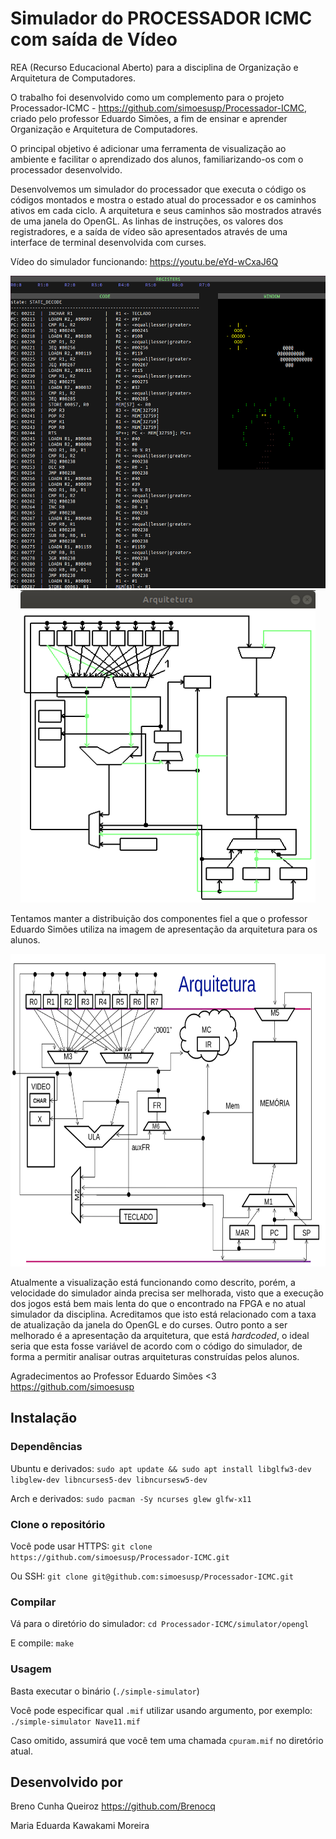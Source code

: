 # Simulador do PROCESSADOR ICMC com saída de Vídeo
REA (Recurso Educacional Aberto) para a disciplina de Organização e Arquitetura de Computadores.

O trabalho foi desenvolvido como um complemento para o projeto Processador-ICMC - https://github.com/simoesusp/Processador-ICMC, criado pelo professor Eduardo Simões, a fim de ensinar e aprender Organização e Arquitetura de Computadores.

O principal objetivo é adicionar uma ferramenta de visualização ao ambiente e facilitar o aprendizado dos alunos, familiarizando-os com o processador desenvolvido.

Desenvolvemos um simulador do processador que executa o código os códigos montados e mostra o estado atual do processador e os caminhos ativos em cada ciclo. A arquitetura e seus caminhos são mostrados através de uma janela do OpenGL. As linhas de instruções, os valores dos registradores, e a saída de vídeo são apresentados através de uma interface de terminal desenvolvida com curses.

Vídeo do simulador funcionando: https://youtu.be/eYd-wCxaJ6Q

<p align="center">
<img src="./img/curses.png" height="500">
<img src="./img/openGL.png" height="500">
</p>

Tentamos manter a distribuição dos componentes fiel a que o professor Eduardo Simões utiliza na imagem de apresentação da arquitetura para os alunos.
<p align="center">
 <img src="./img/arqSimoes.png" height="500">
 </p>

Atualmente a visualização está funcionando como descrito, porém, a velocidade do simulador ainda precisa ser melhorada, visto que a execução dos jogos está bem mais lenta do que o encontrado na FPGA e no atual simulador da disciplina. Acreditamos que isto está relacionado com a taxa de atualização da janela do OpenGL e do curses. Outro ponto a ser melhorado é a apresentação da arquitetura, que está $hardcoded$, o ideal seria que esta fosse variável de acordo com o código do simulador, de forma a permitir analisar outras arquiteturas construídas pelos alunos.

Agradecimentos ao Professor Eduardo Simões <3 https://github.com/simoesusp

## Instalação

### Dependências
Ubuntu e derivados: `sudo apt update && sudo apt install libglfw3-dev libglew-dev libncurses5-dev libncursesw5-dev`

Arch e derivados: `sudo pacman -Sy ncurses glew glfw-x11`

### Clone o repositório
Você pode usar HTTPS: `git clone https://github.com/simoesusp/Processador-ICMC.git`

Ou SSH: `git clone git@github.com:simoesusp/Processador-ICMC.git`

### Compilar
Vá para o diretório do simulador: `cd Processador-ICMC/simulator/opengl`

E compile: `make`

### Usagem
Basta executar o binário (`./simple-simulator`)

Você pode especificar qual `.mif` utilizar usando argumento, por exemplo: `./simple-simulator Nave11.mif`

Caso omitido, assumirá que você tem uma chamada `cpuram.mif` no diretório atual.

## Desenvolvido por

Breno Cunha Queiroz https://github.com/Brenocq

Maria Eduarda Kawakami Moreira
